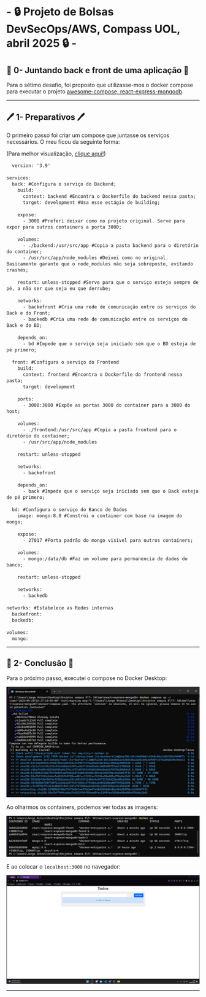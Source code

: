 # - 🔒 Projeto de Bolsas DevSecOps/AWS,  Compass UOL, abril 2025 🔒 -

## 🚧 0- Juntando back e front de uma aplicação 🚧
Para o sétimo desafio, foi proposto que utilizasse-mos o docker compose para executar o projeto [awesome-compose, react-express-mongodb](https://github.com/docker/awesome-compose/tree/master/react-express-mongodb).  

---
## 🖊️ 1- Preparativos 🖊️
O primeiro passo foi criar um compose que juntasse os serviços necessários. O meu ficou da seguinte forma:  

(Para melhor visualização, [clique aqui!](https://github.com/JorgeAntero/Compass-Uol-Desafio-2-Docker/blob/main/Desafios/Arquivos%20utilizados/Desafio%207/docker-compose.yaml))  

      version: '3.9'
    
    services:
      back: #Configura o serviço do Backend;
        build:
          context: backend #Encontra o Dockerfile do backend nessa pasta;
          target: development #Usa esse estágio de building;
    
        expose:
          - 3000 #Preferi deixar como no projeto original. Serve para expor para outros containers a porta 3000;
    
        volumes:
          - ./backend:/usr/src/app #Copia a pasta backend para o diretório do container;
          - /usr/src/app/node_modules #Deixei como no original. Basicamente garante que o node_modules não seja sobreposto, evitando crashes;
          
        restart: unless-stopped #Serve para que o serviço esteja sempre de pé, a não ser que seja eu que derrube;
    
        networks:
          - backefront #Cria uma rede de comunicação entre os serviços do Back e do Front;
          - backedb #Cria uma rede de comunicação entre os serviços do Back e do BD;
    
        depends_on:
          - bd #Impede que o serviço seja iniciado sem que o BD esteja de pé primero;
    
      front: #Configura o serviço do Frontend
        build:
          context: frontend #Encontra o Dockerfile do frontend nessa pasta;
          target: development 
    
        ports:
          - 3000:3000 #Expõe as portas 3000 do container para a 3000 do host;
    
        volumes:
          - ./frontend:/usr/src/app #Copia a pasta frontend para o diretório do container;
          - /usr/src/app/node_modules 
    
        restart: unless-stopped
    
        networks:
          - backefront
    
        depends_on:
          - back #Impede que o serviço seja iniciado sem que o Back esteja de pé primero;
    
      bd: #Configura o serviço do Banco de Dados
        image: mongo:8.0 #Constrói o container com base na imagem do mongo;
    
        expose:
          - 27017 #Porta padrão do mongo visível para outros containers;
    
        volumes:
          - mongo:/data/db #Faz um volume para permanencia de dados do banco;
          
        restart: unless-stopped
    
        networks:
          - backedb
    
    networks: #Estabelece as Redes internas
      backefront:
      backedb:
    
    volumes:
      mongo:     

---
## 🍃 2- Conclusão 🍃
Para o próximo passo, executei o compose no Docker Desktop:  

![Primeiro print](/Desafios/Prints/7.1.png) 

Ao olharmos os containers, podemos ver todas as imagens:

![Segundo print](/Desafios/Prints/7.2.png)  

E ao colocar o `localhost:3000` no navegador:

![Terceiro print](/Desafios/Prints/7.3.png)

---
